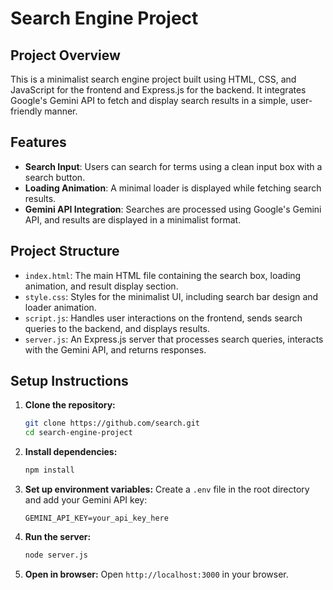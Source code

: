 # Search Engine Project 

## Project Overview
This is a minimalist search engine project built using HTML, CSS, and JavaScript for the frontend and Express.js for the backend. It integrates Google's Gemini API to fetch and display search results in a simple, user-friendly manner.

## Features
- **Search Input**: Users can search for terms using a clean input box with a search button.
- **Loading Animation**: A minimal loader is displayed while fetching search results.
- **Gemini API Integration**: Searches are processed using Google's Gemini API, and results are displayed in a minimalist format.

## Project Structure
- `index.html`: The main HTML file containing the search box, loading animation, and result display section.
- `style.css`: Styles for the minimalist UI, including search bar design and loader animation.
- `script.js`: Handles user interactions on the frontend, sends search queries to the backend, and displays results.
- `server.js`: An Express.js server that processes search queries, interacts with the Gemini API, and returns responses.

## Setup Instructions
1. **Clone the repository:**
   ```bash
   git clone https://github.com/search.git
   cd search-engine-project
   ```

2. **Install dependencies:**
   ```bash
   npm install
   ```

3. **Set up environment variables:**
   Create a `.env` file in the root directory and add your Gemini API key:
   ```env
   GEMINI_API_KEY=your_api_key_here
   ```

4. **Run the server:**
   ```bash
   node server.js
   ```

5. **Open in browser:**
   Open `http://localhost:3000` in your browser.



